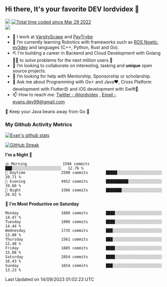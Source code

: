 ## Hi there, It's your favorite DEV lordvidex 👋
<img src="https://komarev.com/ghpvc/?username=lordvidex&label=Views&color=blue&style=plastic" /> <a href="https://wakatime.com/@0e56db35-d16b-410a-acc0-4085055304bf"><img src="https://wakatime.com/badge/user/0e56db35-d16b-410a-acc0-4085055304bf.svg" alt="Total time coded since Mar 29 2022" /></a>  
![](https://github-profile-trophy.vercel.app/?username=lordvidex)
- 🔭 I work at [VarsityScape](https://varsityscape.com) and [PayTrybe](https://www.paytrybe.com)
- 🌱 I’m currently learning Robotics with frameworks such as [ROS Noetic](ros.org), [ev3dev](www.ev3dev.org) and languages (C++, Python, Rust and Go).
- ⛏️ I'm building a career in Backend and Cloud Development with Golang 🧙🏼 to solve problems for the next million users 🤌
- 👯 I’m looking to collaborate on interesting, tasking and **unique** open source projects.
- 🤔 I’m looking for help with Mentorship, Sponsorship or scholarship.
- 💬 Ask me about Programming with Go⚡️ and Java❤️, Cross Platform development with Flutter😍 and iOS development with Swift🚀.
- 📫 How to reach me: [Twitter - @lordvidex](https://twitter.com/lordvidex) , [Email - evans.dev99@gmail.com](mailto:evans.dev99@gmail.com?body=Hello%20Evans,)
  
    
🎤 Keep your Java beans away from Go 🌚
  
  
### My Github Activity Metrics
<div>
<!-- <a href="https://github.com/lordvidex">
  <img src="https://github-readme-stats.vercel.app/api/top-langs/?username=lordvidex&theme=light" />
</a>    -->
<!-- [![Top Langs](https://github-readme-stats.vercel.app/api/top-langs/?username=lordvidex)](https://github.com/lordvidex/)  -->
<a href="https://github.com/lordvidex">
 <img src="https://github-readme-stats.vercel.app/api?username=lordvidex&show_icons=true&theme=light&line_height=27" alt="Evan's github stats"/>
</a>
</div>

[![GitHub Streak](https://github-readme-streak-stats.herokuapp.com?user=lordvidex&theme=github-dark&hide_border=true)](https://git.io/streak-stats)

<!--
  <a href="https://github.com/iampawan/FlutterExampleApps">
    <img align="center" src="https://github-readme-stats.vercel.app/api/pin/?username=iampawan&repo=FlutterExampleApps&theme=light" />

  </a>
  <a href="https://github.com/iampawan/VelocityX">
   <img align="center" src="https://github-readme-stats.vercel.app/api/pin/?username=iampawan&repo=VelocityX&theme=light" />
  </a>
-->
<!--START_SECTION:waka-->
**I'm a Night 🦉** 

```text
🌞 Morning                1596 commits        ███░░░░░░░░░░░░░░░░░░░░░░   12.76 % 
🌆 Daytime                2590 commits        █████░░░░░░░░░░░░░░░░░░░░   20.71 % 
🌃 Evening                4952 commits        ██████████░░░░░░░░░░░░░░░   39.60 % 
🌙 Night                  3366 commits        ███████░░░░░░░░░░░░░░░░░░   26.92 % 
```
📅 **I'm Most Productive on Saturday** 

```text
Monday                   1809 commits        ████░░░░░░░░░░░░░░░░░░░░░   14.47 % 
Tuesday                  1806 commits        ████░░░░░░░░░░░░░░░░░░░░░   14.44 % 
Wednesday                1735 commits        ███░░░░░░░░░░░░░░░░░░░░░░   13.88 % 
Thursday                 1561 commits        ███░░░░░░░░░░░░░░░░░░░░░░   12.48 % 
Friday                   1885 commits        ████░░░░░░░░░░░░░░░░░░░░░   15.08 % 
Saturday                 2054 commits        ████░░░░░░░░░░░░░░░░░░░░░   16.43 % 
Sunday                   1654 commits        ███░░░░░░░░░░░░░░░░░░░░░░   13.23 % 
```



 Last Updated on 14/09/2023 01:02:23 UTC
<!--END_SECTION:waka-->
